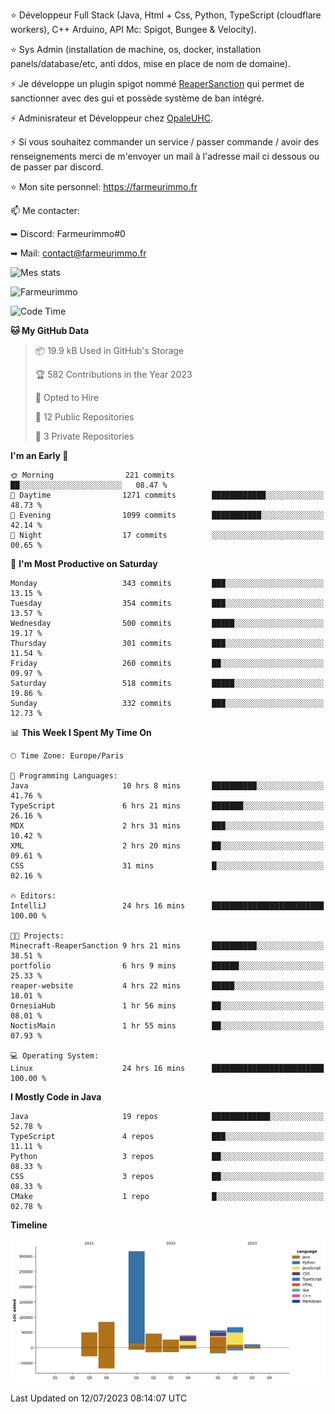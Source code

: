⭐ Développeur Full Stack (Java, Html + Css, Python, TypeScript (cloudflare workers), C++ Arduino,  API Mc: Spigot, Bungee & Velocity).

⭐ Sys Admin (installation de machine, os, docker, installation panels/database/etc, anti ddos, mise en place de nom de domaine).

⚡ Je développe un plugin spigot nommé [ReaperSanction](https://www.spigotmc.org/resources/reapersanction.89580/) qui permet de sanctionner avec des gui et possède système de ban intégré.

⚡ Adminisrateur et Développeur chez [OpaleUHC](https://opaleuhc.fr).

⚡ Si vous souhaitez commander un service / passer commande / avoir des renseignements merci de m'envoyer un mail à l'adresse mail ci dessous ou de passer par discord.

⭐ Mon site personnel: https://farmeurimmo.fr

   
📫 Me contacter:
 
   ➥ Discord: Farmeurimmo#0
   
   ➥ Mail: contact@farmeurimmo.fr

![Mes stats](https://github-readme-stats.farmeurimmo.fr/api?username=Farmeurimmo&count_private=true&show_icons=true&theme=radical)

<img src="https://komarev.com/ghpvc/?username=Farmeurimmo" alt="Farmeurimmo" />

<!--START_SECTION:waka-->
![Code Time](http://img.shields.io/badge/Code%20Time-836%20hrs%206%20mins-blue)

**🐱 My GitHub Data** 

> 📦 19.9 kB Used in GitHub's Storage 
 > 
> 🏆 582 Contributions in the Year 2023
 > 
> 💼 Opted to Hire
 > 
> 📜 12 Public Repositories 
 > 
> 🔑 3 Private Repositories 
 > 
**I'm an Early 🐤** 

```text
🌞 Morning                221 commits         ██░░░░░░░░░░░░░░░░░░░░░░░   08.47 % 
🌆 Daytime                1271 commits        ████████████░░░░░░░░░░░░░   48.73 % 
🌃 Evening                1099 commits        ███████████░░░░░░░░░░░░░░   42.14 % 
🌙 Night                  17 commits          ░░░░░░░░░░░░░░░░░░░░░░░░░   00.65 % 
```
📅 **I'm Most Productive on Saturday** 

```text
Monday                   343 commits         ███░░░░░░░░░░░░░░░░░░░░░░   13.15 % 
Tuesday                  354 commits         ███░░░░░░░░░░░░░░░░░░░░░░   13.57 % 
Wednesday                500 commits         █████░░░░░░░░░░░░░░░░░░░░   19.17 % 
Thursday                 301 commits         ███░░░░░░░░░░░░░░░░░░░░░░   11.54 % 
Friday                   260 commits         ██░░░░░░░░░░░░░░░░░░░░░░░   09.97 % 
Saturday                 518 commits         █████░░░░░░░░░░░░░░░░░░░░   19.86 % 
Sunday                   332 commits         ███░░░░░░░░░░░░░░░░░░░░░░   12.73 % 
```


📊 **This Week I Spent My Time On** 

```text
🕑︎ Time Zone: Europe/Paris

💬 Programming Languages: 
Java                     10 hrs 8 mins       ██████████░░░░░░░░░░░░░░░   41.76 % 
TypeScript               6 hrs 21 mins       ███████░░░░░░░░░░░░░░░░░░   26.16 % 
MDX                      2 hrs 31 mins       ███░░░░░░░░░░░░░░░░░░░░░░   10.42 % 
XML                      2 hrs 20 mins       ██░░░░░░░░░░░░░░░░░░░░░░░   09.61 % 
CSS                      31 mins             █░░░░░░░░░░░░░░░░░░░░░░░░   02.16 % 

🔥 Editors: 
IntelliJ                 24 hrs 16 mins      █████████████████████████   100.00 % 

🐱‍💻 Projects: 
Minecraft-ReaperSanction 9 hrs 21 mins       ██████████░░░░░░░░░░░░░░░   38.51 % 
portfolio                6 hrs 9 mins        ██████░░░░░░░░░░░░░░░░░░░   25.33 % 
reaper-website           4 hrs 22 mins       █████░░░░░░░░░░░░░░░░░░░░   18.01 % 
OrnesiaHub               1 hr 56 mins        ██░░░░░░░░░░░░░░░░░░░░░░░   08.01 % 
NoctisMain               1 hr 55 mins        ██░░░░░░░░░░░░░░░░░░░░░░░   07.93 % 

💻 Operating System: 
Linux                    24 hrs 16 mins      █████████████████████████   100.00 % 
```

**I Mostly Code in Java** 

```text
Java                     19 repos            █████████████░░░░░░░░░░░░   52.78 % 
TypeScript               4 repos             ███░░░░░░░░░░░░░░░░░░░░░░   11.11 % 
Python                   3 repos             ██░░░░░░░░░░░░░░░░░░░░░░░   08.33 % 
CSS                      3 repos             ██░░░░░░░░░░░░░░░░░░░░░░░   08.33 % 
CMake                    1 repo              █░░░░░░░░░░░░░░░░░░░░░░░░   02.78 % 
```



**Timeline**

![Lines of Code chart](https://raw.githubusercontent.com/Farmeurimmo/Farmeurimmo/main/assets/bar_graph.png)


 Last Updated on 12/07/2023 08:14:07 UTC
<!--END_SECTION:waka-->
